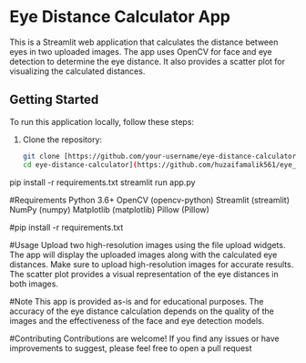 # Eye Distance Calculator App

This is a Streamlit web application that calculates the distance between eyes in two uploaded images. The app uses OpenCV for face and eye detection to determine the eye distance. It also provides a scatter plot for visualizing the calculated distances.

## Getting Started

To run this application locally, follow these steps:

1. Clone the repository:
   ```bash
   git clone [https://github.com/your-username/eye-distance-calculator.git
   cd eye-distance-calculator](https://github.com/huzaifamalik561/eye_detection.git)
pip install -r requirements.txt
streamlit run app.py

#Requirements
Python 3.6+
OpenCV (opencv-python)
Streamlit (streamlit)
NumPy (numpy)
Matplotlib (matplotlib)
Pillow (Pillow)

#pip install -r requirements.txt

#Usage
Upload two high-resolution images using the file upload widgets.
The app will display the uploaded images along with the calculated eye distances.
Make sure to upload high-resolution images for accurate results.
The scatter plot provides a visual representation of the eye distances in both images.

#Note
This app is provided as-is and for educational purposes. The accuracy of the eye distance calculation depends on the quality of the images and the effectiveness of the face and eye detection models.

#Contributing
Contributions are welcome! If you find any issues or have improvements to suggest, please feel free to open a pull request
